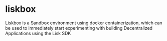 # liskbox
Liskbox is a Sandbox environment using docker containerization, which can be used to immediately start experimenting with building Decentralized Applications using the Lisk SDK
